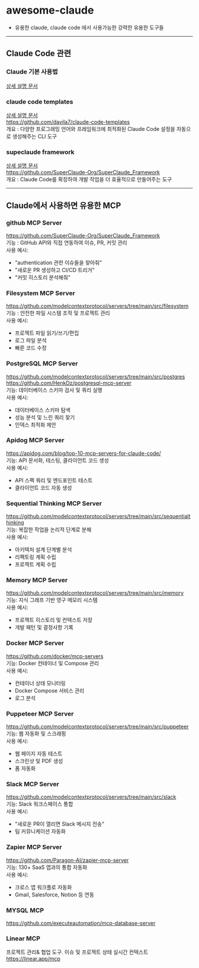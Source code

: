# awesome-claude
- 유용한 claude, claude code 에서 사용가능한 강력한 유용한 도구들
---
## Claude Code 관련
### Claude 기본 사용법
[상세 설명 문서](claude_code_guide.md)  

### claude code templates
[상세 설명 문서](claude_code_templates.md)  
https://github.com/davila7/claude-code-templates  
개요 : 다양한 프로그래밍 언어와 프레임워크에 최적화된 Claude Code 설정을 자동으로 생성해주는 CLI 도구  

### supeclaude framework
[상세 설명 문서](superclaude_guide.md)  
https://github.com/SuperClaude-Org/SuperClaude_Framework  
개요 : Claude Code를 확장하여 개발 작업을 더 효율적으로 만들어주는 도구  

---
## Claude에서 사용하면 유용한 MCP 
### github MCP Server
https://github.com/SuperClaude-Org/SuperClaude_Framework  
기능 : GitHub API와 직접 연동하여 이슈, PR, 커밋 관리  
사용 예시:  
  * "authentication 관련 이슈들을 찾아줘"
  * "새로운 PR 생성하고 CI/CD 트리거"
  * "커밋 히스토리 분석해줘"
    
### Filesystem MCP Server
https://github.com/modelcontextprotocol/servers/tree/main/src/filesystem  
기능 : 안전한 파일 시스템 조작 및 프로젝트 관리  
사용 예시:  
  * 프로젝트 파일 읽기/쓰기/편집
  * 로그 파일 분석
  * 빠른 코드 수정
### PostgreSQL MCP Server
https://github.com/modelcontextprotocol/servers/tree/main/src/postgres  
https://github.com/HenkDz/postgresql-mcp-server  
기능: 데이터베이스 스키마 검사 및 쿼리 실행  
사용 예시:  
  * 데이터베이스 스키마 탐색
  * 성능 분석 및 느린 쿼리 찾기
  * 인덱스 최적화 제안

### Apidog MCP Server
https://apidog.com/blog/top-10-mcp-servers-for-claude-code/  
기능: API 문서화, 테스팅, 클라이언트 코드 생성  
사용 예시:  
  * API 스펙 쿼리 및 엔드포인트 테스트
  * 클라이언트 코드 자동 생성
    
### Sequential Thinking MCP Server
https://github.com/modelcontextprotocol/servers/tree/main/src/sequentialthinking  
기능: 복잡한 작업을 논리적 단계로 분해  
사용 예시:  
  * 아키텍처 설계 단계별 분석
  * 리팩토링 계획 수립
  * 프로젝트 계획 수립
    
### Memory MCP Server
https://github.com/modelcontextprotocol/servers/tree/main/src/memory  
기능: 지식 그래프 기반 영구 메모리 시스템  
사용 예시:  
  * 프로젝트 히스토리 및 컨텍스트 저장
  * 개발 패턴 및 결정사항 기록
    
### Docker MCP Server
https://github.com/docker/mcp-servers  
기능: Docker 컨테이너 및 Compose 관리  
사용 예시:  
  * 컨테이너 상태 모니터링
  * Docker Compose 서비스 관리
  * 로그 분석

### Puppeteer MCP Server
https://github.com/modelcontextprotocol/servers/tree/main/src/puppeteer  
기능: 웹 자동화 및 스크래핑  
사용 예시:  
  * 웹 페이지 자동 테스트
  * 스크린샷 및 PDF 생성
  * 폼 자동화

### Slack MCP Server
https://github.com/modelcontextprotocol/servers/tree/main/src/slack  
기능: Slack 워크스페이스 통합  
사용 예시:  
  * "새로운 PR이 열리면 Slack 메시지 전송"
  * 팀 커뮤니케이션 자동화

### Zapier MCP Server
https://github.com/Paragon-AI/zapier-mcp-server  
기능: 130+ SaaS 앱과의 통합 자동화  
사용 예시:  
  * 크로스 앱 워크플로 자동화
  * Gmail, Salesforce, Notion 등 연동

### MYSQL MCP
https://github.com/executeautomation/mcp-database-server  
  
### Linear MCP
프로젝트 관리& 협업 도구. 이슈 및 프로젝트 상태 실시간 컨텍스트  
https://linear.app/mcp   






